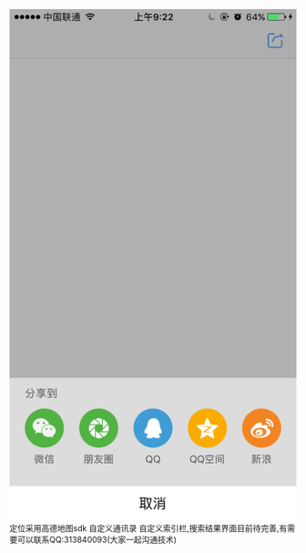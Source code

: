 ![](https://github.com/moling111/shareDemo/blob/master/share/CC81725D9E71AFDF410BC8D6382E7FBF.png)
定位采用高德地图sdk
自定义通讯录
自定义索引栏,搜索结果界面目前待完善,有需要可以联系QQ:313840093(大家一起沟通技术)

